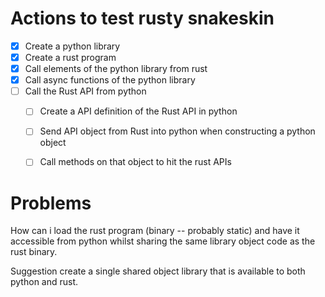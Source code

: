 # Actions to test rusty snakeskin

* [x] Create a python library
* [x] Create a rust program
* [x] Call elements of the python library from rust
* [x] Call async functions of the python library
* [ ] Call the Rust API from python
    * [ ] Create a API definition of the Rust API in python
    * [ ] Send API object from Rust into python when constructing a python object
    * [ ] Call methods on that object to hit the rust APIs


# Problems

How can i load the rust program (binary -- probably static) and have it accessible from python whilst sharing the same library object code as the rust binary.

Suggestion create a single shared object library that is available to both python and rust.


